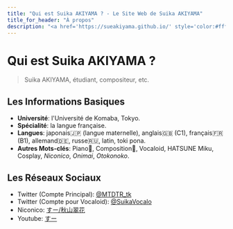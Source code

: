```yaml
---
title: "Qui est Suika AKIYAMA ? - Le Site Web de Suika AKIYAMA"
title_for_header: "À propos"
description: "<a href='https://sueakiyama.github.io/' style='color:#ffffff'><u>Le Site Web de Suika Akiyama</u></a>"
---
```


# Qui est Suika AKIYAMA ?

>Suika AKIYAMA, étudiant, compositeur, etc.

## Les Informations Basiques
- **Université**: l'Université de Komaba, Tokyo.
- **Spécialité**: la langue française.
- **Langues**: japonais🇯🇵 (langue maternelle), anglais🇬🇧 (C1), français🇫🇷 (B1), allemand🇩🇪, russe🇷🇺, latin, toki pona.
- **Autres Mots-clés**: Piano🎹, Composition🎼, Vocaloid, HATSUNE Miku, Cosplay, *Niconico*, *Onimai*, *Otokonoko*.

## Les Réseaux Sociaux
- Twitter (Compte Principal): [@MTDTR_tk](https://twitter.com/MTDTR_tk)
- Twitter (Compte pour Vocaloid): [@SuikaVocalo](https://twitter.com/SuikaVocalo)
- Niconico: [すー/秋山翠花](https://www.nicovideo.jp/user/97810681/video)
- Youtube: [すー](https://www.youtube.com/@user-uu7me5ub9d)
